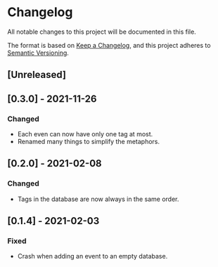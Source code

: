 # Changelog
All notable changes to this project will be documented in this file.

The format is based on [Keep a Changelog](https://keepachangelog.com/en/1.0.0/),
and this project adheres to [Semantic Versioning](https://semver.org/spec/v2.0.0.html).

## [Unreleased]

## [0.3.0] - 2021-11-26
### Changed
- Each even can now have only one tag at most.
- Renamed many things to simplify the metaphors.

## [0.2.0] - 2021-02-08
### Changed
- Tags in the database are now always in the same order.

## [0.1.4] - 2021-02-03
### Fixed
- Crash when adding an event to an empty database.
